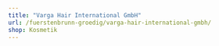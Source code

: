 ```yaml
---
title: "Varga Hair International GmbH"
url: /fuerstenbrunn-groedig/varga-hair-international-gmbh/
shop: Kosmetik
---
```

